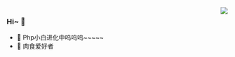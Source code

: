 <img align="right" src="https://github-readme-stats.vercel.app/api?username=AiMuC&show_icons=true&theme=radical" />

### Hi~ 👋

- :orange_book: Php小白进化中呜呜呜~~~~~
- :meat_on_bone: 肉食爱好者
